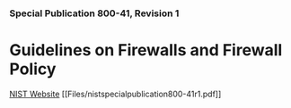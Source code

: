 ### Special Publication 800-41, Revision 1

# Guidelines on Firewalls and Firewall Policy

[NIST Website](https://csrc.nist.gov/publications/detail/sp/800-41/rev-1/final)
[[Files/nistspecialpublication800-41r1.pdf]]
